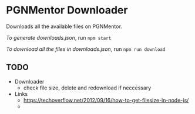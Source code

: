 # PGNMentor Downloader

Downloads all the available files on PGNMentor.

*To generate downloads.json*, run `npm start`

*To download all the files in downloads.json*, run `npm run download`

## TODO

- Downloader
  - check file size, delete and redownload if neccessary
- Links
  - https://techoverflow.net/2012/09/16/how-to-get-filesize-in-node-js/
  - 

